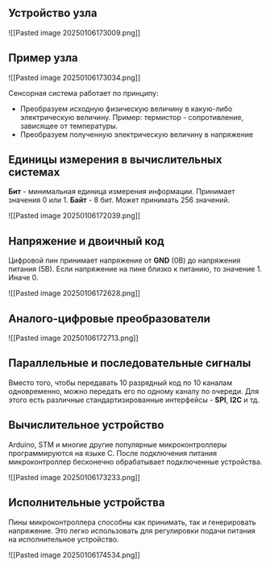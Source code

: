 ## Устройство узла 

![[Pasted image 20250106173009.png]]

## Пример узла

![[Pasted image 20250106173034.png]]

Сенсорная система работает по принципу:
- Преобразуем исходную физическую величину в какую-либо электрическую величину. Пример: термистор - сопротивление, зависящее от температуры.
- Преобразуем полученную электрическую величину в напряжение

## Единицы измерения в вычислительных системах

**Бит** - минимальная единица измерения информации.
Принимает значения 0 или 1.
**Байт** - 8 бит. Может принимать 256 значений.

![[Pasted image 20250106172039.png]]

## Напряжение и двоичный код

Цифровой пин принимает напряжение от **GND** (0В) до напряжения питания (5В). Если напряжение на пине близко к питанию, то значение 1. Иначе 0. 

![[Pasted image 20250106172628.png]]

## Аналого-цифровые преобразователи

![[Pasted image 20250106172713.png]]

## Параллельные и последовательные сигналы

Вместо того, чтобы передавать 10 разрядный код по 10 каналам одновременно, можно передать его по одному каналу по очереди. Для этого есть различные стандартизированные интерфейсы - **SPI**, **I2C**  и тд.

## Вычислительное устройство

Arduino, STM и многие другие популярные микроконтроллеры программируются на языке С. После подключения питания микроконтроллер бесконечно обрабатывает подключенные устройства.

![[Pasted image 20250106173233.png]]

## Исполнительные устройства

Пины микроконтроллера способны как принимать, так и генерировать напряжение. Это легко использовать для регулировки подачи питания на исполнительное устройство. 

![[Pasted image 20250106174534.png]]






